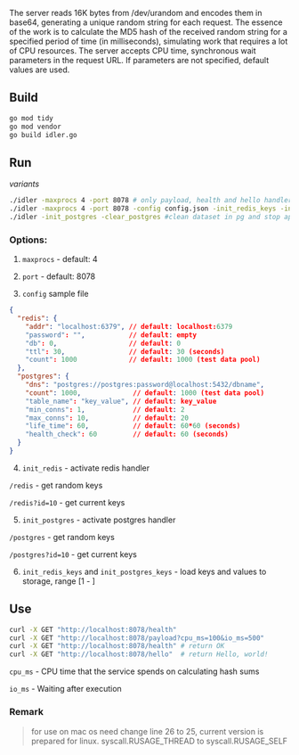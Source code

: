 The server reads 16K bytes from /dev/urandom and encodes them in base64, generating a unique random string for each request.
The essence of the work is to calculate the MD5 hash of the received random string for a specified period of time (in milliseconds), simulating work that requires a lot of CPU resources.
The server accepts CPU time, synchronous wait parameters in the request URL. If parameters are not specified, default values are used.

## Build
```bash
go mod tidy
go mod vendor
go build idler.go
```

## Run

*variants*
```bash
./idler -maxprocs 4 -port 8078 # only payload, health and hello handlers
./idler -maxprocs 4 -port 8078 -config config.json -init_redis_keys -init_redis -init_postgres -init_postgres_keys # run with redis and postgres handlers
./idler -init_postgres -clear_postgres #clean dataset in pg and stop application
```

### Options:

1) `maxprocs` - default: 4

2) `port` - default: 8078

3) `config` sample file
```json
{
  "redis": {
    "addr": "localhost:6379", // default: localhost:6379
    "password": "",           // default: empty
    "db": 0,                  // default: 0
    "ttl": 30,                // default: 30 (seconds)
    "count": 1000             // default: 1000 (test data pool)
  },
  "postgres": {
    "dns": "postgres://postgres:password@localhost:5432/dbname",
    "count": 1000,             // default: 1000 (test data pool)
    "table_name": "key_value", // default: key_value
    "min_conns": 1,            // default: 2 
    "max_conns": 10,           // default: 20
    "life_time": 60,           // default: 60*60 (seconds)
    "health_check": 60         // default: 60 (seconds)
  }
}
```

4) `init_redis` - activate redis handler

`/redis` - get random keys

`/redis?id=10` - get current keys

5) `init_postgres` - activate postgres handler

`/postgres` - get random keys

`/postgres?id=10` - get current keys

6) `init_redis_keys` and `init_postgres_keys` - load keys and values to storage, range [1 - <count>]

## Use
```bash
curl -X GET "http://localhost:8078/health"
curl -X GET "http://localhost:8078/payload?cpu_ms=100&io_ms=500"
curl -X GET "http://localhost:8078/health" # return OK
curl -X GET "http://localhost:8078/hello"  # return Hello, world!
```

`cpu_ms` - CPU time that the service spends on calculating hash sums

`io_ms` - Waiting after execution

### Remark
> for use on mac os need change line 26 to 25, current version is prepared for linux. 
> syscall.RUSAGE_THREAD to syscall.RUSAGE_SELF 